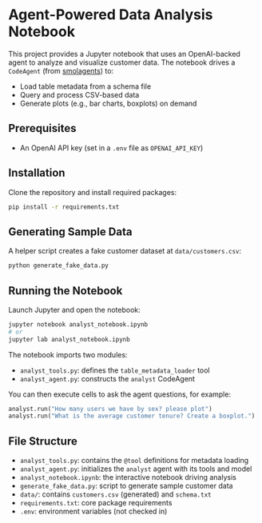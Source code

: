  # Agent-Powered Data Analysis Notebook

 This project provides a Jupyter notebook that uses an OpenAI-backed agent to analyze and visualize customer data.
 The notebook drives a `CodeAgent` (from [smolagents](https://github.com/openai/smolagents)) to:
 - Load table metadata from a schema file
 - Query and process CSV-based data
 - Generate plots (e.g., bar charts, boxplots) on demand

 ## Prerequisites

 - An OpenAI API key (set in a `.env` file as `OPENAI_API_KEY`)

 ## Installation

 Clone the repository and install required packages:
 ```bash
 pip install -r requirements.txt
 ```

 ## Generating Sample Data

 A helper script creates a fake customer dataset at `data/customers.csv`:
 ```bash
 python generate_fake_data.py
 ```

 ## Running the Notebook

 Launch Jupyter and open the notebook:
 ```bash
 jupyter notebook analyst_notebook.ipynb
 # or
 jupyter lab analyst_notebook.ipynb
 ```

 The notebook imports two modules:
 - `analyst_tools.py`: defines the `table_metadata_loader` tool
 - `analyst_agent.py`: constructs the `analyst` CodeAgent

 You can then execute cells to ask the agent questions, for example:
 ```python
 analyst.run("How many users we have by sex? please plot")
 analyst.run("What is the average customer tenure? Create a boxplot.")
 ```

 ## File Structure

 - `analyst_tools.py`: contains the `@tool` definitions for metadata loading
 - `analyst_agent.py`: initializes the `analyst` agent with its tools and model
 - `analyst_notebook.ipynb`: the interactive notebook driving analysis
 - `generate_fake_data.py`: script to generate sample customer data
 - `data/`: contains `customers.csv` (generated) and `schema.txt`
 - `requirements.txt`: core package requirements
 - `.env`: environment variables (not checked in)